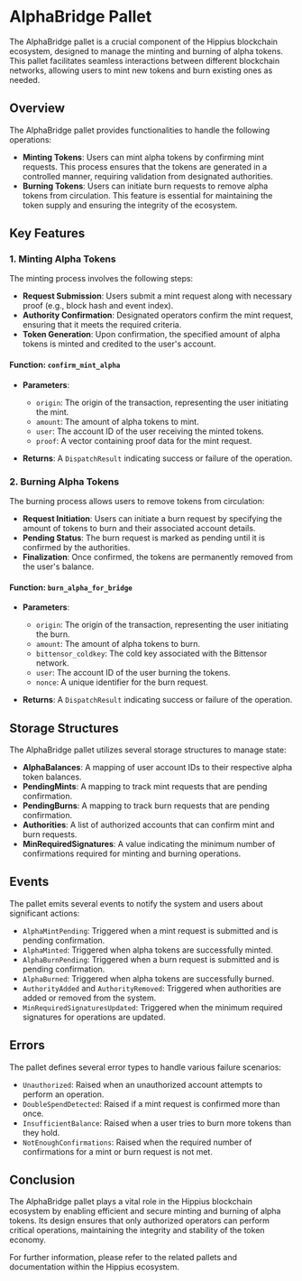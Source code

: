# AlphaBridge Pallet

The AlphaBridge pallet is a crucial component of the Hippius blockchain ecosystem, designed to manage the minting and burning of alpha tokens. This pallet facilitates seamless interactions between different blockchain networks, allowing users to mint new tokens and burn existing ones as needed.

## Overview

The AlphaBridge pallet provides functionalities to handle the following operations:

- **Minting Tokens**: Users can mint alpha tokens by confirming mint requests. This process ensures that the tokens are generated in a controlled manner, requiring validation from designated authorities.
- **Burning Tokens**: Users can initiate burn requests to remove alpha tokens from circulation. This feature is essential for maintaining the token supply and ensuring the integrity of the ecosystem.

## Key Features

### 1. Minting Alpha Tokens

The minting process involves the following steps:

- **Request Submission**: Users submit a mint request along with necessary proof (e.g., block hash and event index).
- **Authority Confirmation**: Designated operators confirm the mint request, ensuring that it meets the required criteria.
- **Token Generation**: Upon confirmation, the specified amount of alpha tokens is minted and credited to the user's account.

#### Function: `confirm_mint_alpha`

- **Parameters**:
  - `origin`: The origin of the transaction, representing the user initiating the mint.
  - `amount`: The amount of alpha tokens to mint.
  - `user`: The account ID of the user receiving the minted tokens.
  - `proof`: A vector containing proof data for the mint request.

- **Returns**: A `DispatchResult` indicating success or failure of the operation.

### 2. Burning Alpha Tokens

The burning process allows users to remove tokens from circulation:

- **Request Initiation**: Users can initiate a burn request by specifying the amount of tokens to burn and their associated account details.
- **Pending Status**: The burn request is marked as pending until it is confirmed by the authorities.
- **Finalization**: Once confirmed, the tokens are permanently removed from the user's balance.

#### Function: `burn_alpha_for_bridge`

- **Parameters**:
  - `origin`: The origin of the transaction, representing the user initiating the burn.
  - `amount`: The amount of alpha tokens to burn.
  - `bittensor_coldkey`: The cold key associated with the Bittensor network.
  - `user`: The account ID of the user burning the tokens.
  - `nonce`: A unique identifier for the burn request.

- **Returns**: A `DispatchResult` indicating success or failure of the operation.

## Storage Structures

The AlphaBridge pallet utilizes several storage structures to manage state:

- **AlphaBalances**: A mapping of user account IDs to their respective alpha token balances.
- **PendingMints**: A mapping to track mint requests that are pending confirmation.
- **PendingBurns**: A mapping to track burn requests that are pending confirmation.
- **Authorities**: A list of authorized accounts that can confirm mint and burn requests.
- **MinRequiredSignatures**: A value indicating the minimum number of confirmations required for minting and burning operations.

## Events

The pallet emits several events to notify the system and users about significant actions:

- `AlphaMintPending`: Triggered when a mint request is submitted and is pending confirmation.
- `AlphaMinted`: Triggered when alpha tokens are successfully minted.
- `AlphaBurnPending`: Triggered when a burn request is submitted and is pending confirmation.
- `AlphaBurned`: Triggered when alpha tokens are successfully burned.
- `AuthorityAdded` and `AuthorityRemoved`: Triggered when authorities are added or removed from the system.
- `MinRequiredSignaturesUpdated`: Triggered when the minimum required signatures for operations are updated.

## Errors

The pallet defines several error types to handle various failure scenarios:

- `Unauthorized`: Raised when an unauthorized account attempts to perform an operation.
- `DoubleSpendDetected`: Raised if a mint request is confirmed more than once.
- `InsufficientBalance`: Raised when a user tries to burn more tokens than they hold.
- `NotEnoughConfirmations`: Raised when the required number of confirmations for a mint or burn request is not met.

## Conclusion

The AlphaBridge pallet plays a vital role in the Hippius blockchain ecosystem by enabling efficient and secure minting and burning of alpha tokens. Its design ensures that only authorized operators can perform critical operations, maintaining the integrity and stability of the token economy.

For further information, please refer to the related pallets and documentation within the Hippius ecosystem.